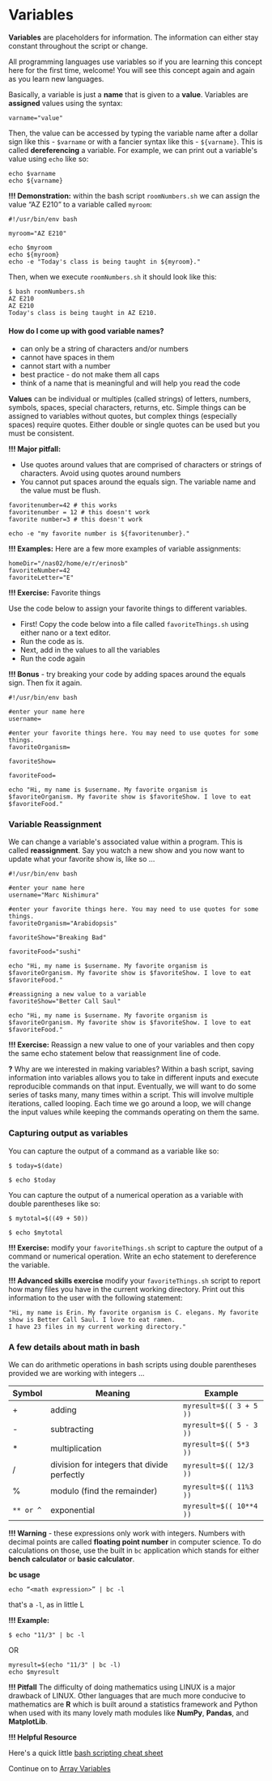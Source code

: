 # Variables 

**Variables** are placeholders for information. The information can either stay constant throughout the script or change.

All programming languages use variables so if you are learning this concept here for the first time, welcome! You will see this concept again and again as you learn new languages.

Basically, a variable is just a **name** that is given to a **value**. Variables are **assigned** values using the syntax:

```
varname="value"
```

Then, the value can be accessed by typing the variable name after a dollar sign like this - `$varname` or with a fancier syntax like this - `${varname}`. This is called **dereferencing** a variable. For example, we can print out a variable's value using `echo` like so:

```
echo $varname
echo ${varname}
```

**!!! Demonstration:** within the bash script `roomNumbers.sh` we can assign the value “AZ E210” to a variable called `myroom`:

```
#!/usr/bin/env bash
 
myroom="AZ E210"
 
echo $myroom
echo ${myroom}
echo -e "Today's class is being taught in ${myroom}."
```

Then, when we execute `roomNumbers.sh` it should look like this:

```
$ bash roomNumbers.sh
AZ E210
AZ E210
Today's class is being taught in AZ E210.
```

#### How do I come up with good variable names? 

- can only be a string of characters and/or numbers
- cannot have spaces in them
- cannot start with a number
- best practice - do not make them all caps
- think of a name that is meaningful and will help you read the code

**Values** can be individual or multiples (called strings) of letters, numbers, symbols, spaces, special characters, returns, etc. Simple things can be assigned to variables without quotes, but complex things (especially spaces) require quotes. Either double or single quotes can be used but you must be consistent.

**!!! Major pitfall:**
- Use quotes around values that are comprised of characters or strings of characters. Avoid using quotes around numbers
- You cannot put spaces around the equals sign. The variable name and the value must be flush.

```
favoritenumber=42 # this works
favoritenumber = 12 # this doesn't work
favorite number=3 # this doesn't work
 
echo -e "my favorite number is ${favoritenumber}."
```

**!!! Examples:** Here are a few more examples of variable assignments:

```
homeDir="/nas02/home/e/r/erinosb"
favoriteNumber=42
favoriteLetter="E"
```

**!!! Exercise:** Favorite things

Use the code below to assign your favorite things to different variables.

- First! Copy the code below into a file called `favoriteThings.sh` using either nano or a text editor.
- Run the code as is.
- Next, add in the values to all the variables
- Run the code again

**!!! Bonus** - try breaking your code by adding spaces around the equals sign. Then fix it again.

```
#!/usr/bin/env bash
 
#enter your name here
username=
 
#enter your favorite things here. You may need to use quotes for some things.
favoriteOrganism=
 
favoriteShow=
 
favoriteFood=
 
echo "Hi, my name is $username. My favorite organism is $favoriteOrganism. My favorite show is $favoriteShow. I love to eat $favoriteFood."
```

### Variable Reassignment

We can change a variable's associated value within a program. This is called **reassignment**. Say you watch a new show and you now want to update what your favorite show is, like so …

```
#!/usr/bin/env bash
 
#enter your name here
username="Marc Nishimura"
 
#enter your favorite things here. You may need to use quotes for some things.
favoriteOrganism="Arabidopsis"
 
favoriteShow="Breaking Bad"
 
favoriteFood="sushi"
 
echo "Hi, my name is $username. My favorite organism is $favoriteOrganism. My favorite show is $favoriteShow. I love to eat $favoriteFood."
 
#reassigning a new value to a variable 
favoriteShow="Better Call Saul"
 
echo "Hi, my name is $username. My favorite organism is $favoriteOrganism. My favorite show is $favoriteShow. I love to eat $favoriteFood."
```

**!!! Exercise:** Reassign a new value to one of your variables and then copy the same echo statement below that reassignment line of code.

**?** Why are we interested in making variables? Within a bash script, saving information into variables allows you to take in different inputs and execute reproducible commands on that input. Eventually, we will want to do some series of tasks many, many times within a script. This will involve multiple iterations, called looping. Each time we go around a loop, we will change the input values while keeping the commands operating on them the same.

### Capturing output as variables

You can capture the output of a command as a variable like so:

```
$ today=$(date)
 
$ echo $today
```

You can capture the output of a numerical operation as a variable with double parentheses like so:

```
$ mytotal=$((49 + 50))
 
$ echo $mytotal
```

**!!! Exercise:** modify your `favoriteThings.sh` script to capture the output of a command or numerical operation. Write an echo statement to dereference the variable.

**!!! Advanced skills exercise** modify your `favoriteThings.sh` script to report how many files you have in the current working directory. Print out this information to the user with the following statement:

```
"Hi, my name is Erin. My favorite organism is C. elegans. My favorite show is Better Call Saul. I love to eat ramen.
I have 23 files in my current working directory."
```

### A few details about math in bash

We can do arithmetic operations in bash scripts using double parentheses provided we are working with integers …

| Symbol | Meaning | Example |
|--------|---------|---------|
| + | adding | `myresult=$(( 3 + 5 ))` |
| - | subtracting | `myresult=$(( 5 - 3 ))` |
| * | multiplication | `myresult=$(( 5*3 ))` |
| / | division for integers that divide perfectly | `myresult=$(( 12/3 ))` |
| % | modulo (find the remainder) | `myresult=$(( 11%3 ))` |
| `** or ^` | exponential | `myresult=$(( 10**4 ))` |

**!!! Warning** - these expressions only work with integers. Numbers with decimal points are called **floating point number** in computer science. To do calculations on those, use the built in `bc` application which stands for either **bench calculator** or **basic calculator**.

**bc usage**

`echo “<math expression>” | bc -l`

that's a `-l`, as in little L

**!!! Example:**

```
$ echo "11/3" | bc -l
```

OR

```
myresult=$(echo "11/3" | bc -l)
echo $myresult
```

**!!! Pitfall** The difficulty of doing mathematics using LINUX is a major drawback of LINUX. Other languages that are much more conducive to mathematics are **R** which is built around a statistics framework and Python when used with its many lovely math modules like **NumPy**, **Pandas**, and **MatplotLib**.

**!!! Helpful Resource** 

Here's a quick little [bash scripting cheat sheet](https://devhints.io/bash)

Continue on to [Array Variables](3-5_Array_Variables.md)
